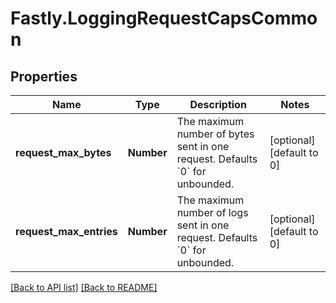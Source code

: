 # Fastly.LoggingRequestCapsCommon

## Properties

Name | Type | Description | Notes
------------ | ------------- | ------------- | -------------
**request_max_bytes** | **Number** | The maximum number of bytes sent in one request. Defaults &#x60;0&#x60; for unbounded. | [optional] [default to 0]
**request_max_entries** | **Number** | The maximum number of logs sent in one request. Defaults &#x60;0&#x60; for unbounded. | [optional] [default to 0]



[[Back to API list]](../../README.md#endpoints) [[Back to README]](../../README.md)
